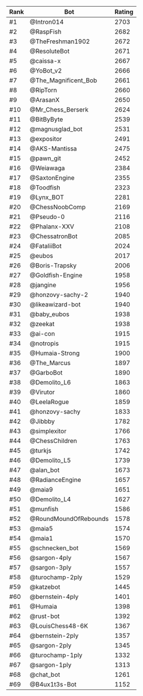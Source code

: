 Rank|Bot|Rating
---|---|---
#1|@Intron014|2703
#2|@RaspFish|2682
#3|@TheFreshman1902|2672
#4|@ResoluteBot|2671
#5|@caissa-x|2667
#6|@YoBot_v2|2666
#7|@The_Magnificent_Bob|2661
#8|@RipTorn|2660
#9|@ArasanX|2650
#10|@Mr_Chess_Berserk|2624
#11|@BitByByte|2539
#12|@magnusglad_bot|2531
#13|@expositor|2491
#14|@AKS-Mantissa|2475
#15|@pawn_git|2452
#16|@Weiawaga|2384
#17|@SaxtonEngine|2355
#18|@Toodfish|2323
#19|@Lynx_BOT|2281
#20|@ChessNoobComp|2169
#21|@Pseudo-0|2116
#22|@Phalanx-XXV|2108
#23|@ChessatronBot|2085
#24|@FataliiBot|2024
#25|@eubos|2017
#26|@Boris-Trapsky|2006
#27|@Goldfish-Engine|1958
#28|@jangine|1956
#29|@honzovy-sachy-2|1940
#30|@likeawizard-bot|1940
#31|@baby_eubos|1938
#32|@zeekat|1938
#33|@ai-con|1915
#34|@notropis|1915
#35|@Humaia-Strong|1900
#36|@The_Marcus|1897
#37|@GarboBot|1890
#38|@Demolito_L6|1863
#39|@Virutor|1860
#40|@LeelaRogue|1859
#41|@honzovy-sachy|1833
#42|@Jibbby|1782
#43|@simplexitor|1766
#44|@ChessChildren|1763
#45|@turkjs|1742
#46|@Demolito_L5|1739
#47|@alan_bot|1673
#48|@RadianceEngine|1657
#49|@maia9|1651
#50|@Demolito_L4|1627
#51|@munfish|1586
#52|@RoundMoundOfRebounds|1578
#53|@maia5|1574
#54|@maia1|1570
#55|@schnecken_bot|1569
#56|@sargon-4ply|1567
#57|@sargon-3ply|1557
#58|@turochamp-2ply|1529
#59|@katzebot|1445
#60|@bernstein-4ply|1401
#61|@Humaia|1398
#62|@rust-bot|1392
#63|@LouisChess48-6K|1367
#64|@bernstein-2ply|1357
#65|@sargon-2ply|1345
#66|@turochamp-1ply|1332
#67|@sargon-1ply|1313
#68|@chat_bot|1261
#69|@B4ux1t3s-Bot|1152
